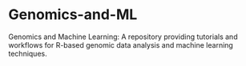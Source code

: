 # Genomics-and-ML
Genomics and Machine Learning: A repository providing tutorials and workflows for R-based genomic data analysis and machine learning techniques. 

